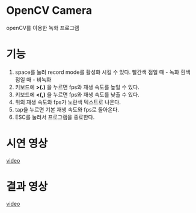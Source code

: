 # OpenCV Camera
openCV를 이용한 녹화 프로그램
# 기능
1. space를 눌러 record mode를 활성화 시킬 수 있다. 빨간색 점일 때 - 녹화 흰색 점일 때 - 비녹화
2. 키보드에 **>(.)** 을 누르면 fps와 재생 속도를 높일 수 있다.
3. 키보드에 **<(,)** 을 누르면 fps와 재생 속도를 낮출 수 있다.
4. 위의 재생 속도와 fps가 노란색 텍스트로 나온다.
5. tap을 누르면 기본 재생 속도와 fps로 돌아온다.
6. ESC를 눌러서 프로그램을 종료한다.
# 시연 영상
[video](https://youtu.be/pbcn0kaDxvc)
# 결과 영상
[video](https://youtu.be/BXTJDhiU1k0)

